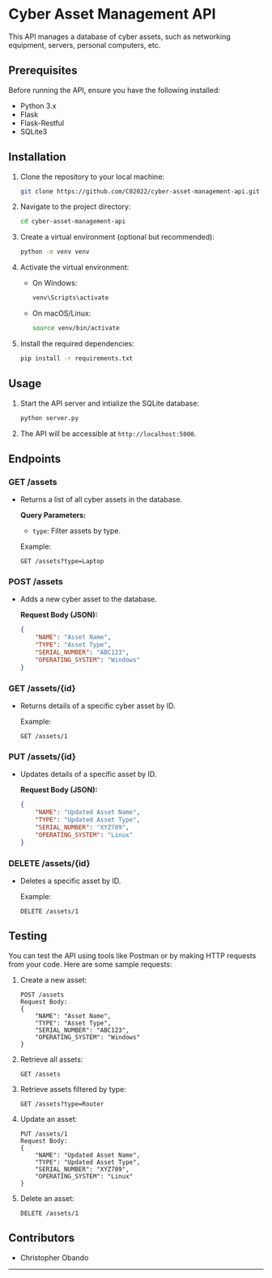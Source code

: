 # Cyber Asset Management API

This API manages a database of cyber assets, such as networking equipment, servers, personal computers, etc.

## Prerequisites

Before running the API, ensure you have the following installed:

- Python 3.x
- Flask
- Flask-Restful
- SQLite3

## Installation

1. Clone the repository to your local machine:

   ```bash
   git clone https://github.com/C02022/cyber-asset-management-api.git
   ```

2. Navigate to the project directory:

   ```bash
   cd cyber-asset-management-api
   ```

3. Create a virtual environment (optional but recommended):

   ```bash
   python -m venv venv
   ```

4. Activate the virtual environment:

   - On Windows:

     ```bash
     venv\Scripts\activate
     ```

   - On macOS/Linux:

     ```bash
     source venv/bin/activate
     ```

5. Install the required dependencies:

   ```bash
   pip install -r requirements.txt
   ```

## Usage

1. Start the API server and intialize the SQLite database:

   ```bash
   python server.py
   ```

2. The API will be accessible at `http://localhost:5000`.

## Endpoints

### GET /assets

- Returns a list of all cyber assets in the database.

  **Query Parameters:**

  - `type`: Filter assets by type.

  Example:

  ```
  GET /assets?type=Laptop
  ```

### POST /assets

- Adds a new cyber asset to the database.

  **Request Body (JSON):**

  ```json
  {
      "NAME": "Asset Name",
      "TYPE": "Asset Type",
      "SERIAL_NUMBER": "ABC123",
      "OPERATING_SYSTEM": "Windows"
  }
  ```

### GET /assets/{id}

- Returns details of a specific cyber asset by ID.

  Example:
  ```
  GET /assets/1
  ```

### PUT /assets/{id}

- Updates details of a specific asset by ID.

  **Request Body (JSON):**

  ```json
  {
      "NAME": "Updated Asset Name",
      "TYPE": "Updated Asset Type",
      "SERIAL_NUMBER": "XYZ789",
      "OPERATING_SYSTEM": "Linux"
  }
  ```

### DELETE /assets/{id}

- Deletes a specific asset by ID.

  Example:
  ```
  DELETE /assets/1
  ```

## Testing

You can test the API using tools like Postman or by making HTTP requests from your code. Here are some sample requests:

1. Create a new asset:

   ```
   POST /assets
   Request Body:
   {
       "NAME": "Asset Name",
       "TYPE": "Asset Type",
       "SERIAL_NUMBER": "ABC123",
       "OPERATING_SYSTEM": "Windows"
   }
   ```

2. Retrieve all assets:

   ```
   GET /assets
   ```

3. Retrieve assets filtered by type:

   ```
   GET /assets?type=Router
   ```

4. Update an asset:

   ```
   PUT /assets/1
   Request Body:
   {
       "NAME": "Updated Asset Name",
       "TYPE": "Updated Asset Type",
       "SERIAL_NUMBER": "XYZ789",
       "OPERATING_SYSTEM": "Linux"
   }
   ```

5. Delete an asset:

   ```
   DELETE /assets/1
   ```

## Contributors

- Christopher Obando 
---
